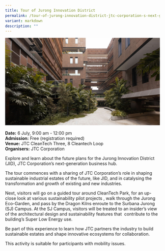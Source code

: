 ```yaml
---
title: Tour of Jurong Innovation District
permalink: /tour-of-jurong-innovation-district-jtc-corporation-s-next-gen-industrial-estate/
variant: markdown
description: ""
---
```

![Tour of JID-JTC Corporation](/images/Tours/Tour_of_Jurong_Innovation_District__JTC_Corporation_s_Next_Gen_Industrial_Estate.jpg)

**Date:** 6 July, 9:00 am - 12:00 pm<br>
**Admission:** Free (registration required) <br>
**Venue:** JTC CleanTech Three, 8 Cleantech Loop <br>
**Organisers:** JTC Corporation

Explore and learn about the future plans for the Jurong Innovation District (JID), JTC Corporation’s next-generation business hub.&nbsp;

The tour commences with a sharing of JTC Corporation’s role in shaping sustainable industrial estates of the future, like JID, and in catalysing the transformation and growth of existing and new industries.&nbsp;

Next, visitors will go on a guided tour around CleanTech Park, for an up-close look at various sustainability pilot projects , walk through the Jurong Eco-Garden, and pass by the Dragon Kilns enroute to the Surbana Jurong (SJ) Campus. At the SJ Campus, visitors will be treated to an insider’s view of the architectural design and sustainability features that&nbsp; contribute to the building’s Super Low Energy use.&nbsp;&nbsp;

Be part of this experience to learn how JTC partners the industry to build sustainable estates and shape innovative ecosystems for collaboration.&nbsp;

This activity is suitable for participants with mobility issues.


<a class="btn-link" target="_blank" href="https://form.gov.sg/664c4e4991cbd7c5fa5f16c7">
	<img src="/images/gogreensg_website-32.png">
</a>

<style>
	.btn-link {
		display: none;
	}
	a.btn-link[target="_blank"]:after {
	display: none;
}
	.btn-link > img {
		width: 100%;
	}
</style>
